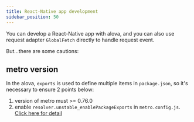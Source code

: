```yaml
---
title: React-Native app development
sidebar_position: 50
---
```


You can develop a React-Native app with alova, and you can also use request adapter `GlobalFetch` directly to handle request event.

But...there are some cautions:

## metro version

In the alova, `exports` is used to define multiple items in `package.json`, so it's necessary to ensure 2 points below:

1. version of metro must >= 0.76.0
2. enable `resolver.unstable_enablePackageExports` in `metro.config.js`. [Click here for detail](https://facebook.github.io/metro/docs/configuration/#unstable_enablepackageexports-experimental)
